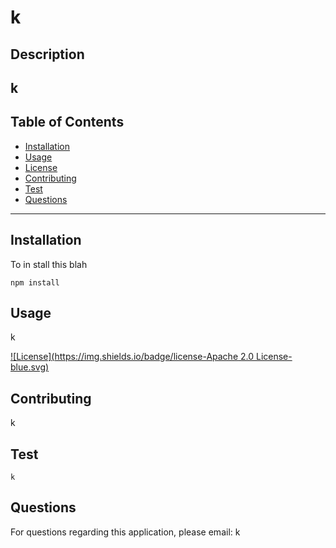 # k
  ## Description
  k
  ---
  ## Table of Contents

  * [Installation](#installation)
  * [Usage](#usage)
  * [License](#license)
  * [Contributing](#contributing)
  * [Test](#test)
  * [Questions](#questions)
 ---
 ## Installation
  To in stall this blah
  ```
  npm install
  ```

  ## Usage
  k

  [![License](https://img.shields.io/badge/license-Apache 2.0 License-blue.svg)](https://opensource.org/licenses/Apache-2.0)

  

  ## Contributing
  k

  ## Test

  ```
  k
  ```

  ## Questions
  For questions regarding this application, please email: 
  k
 





